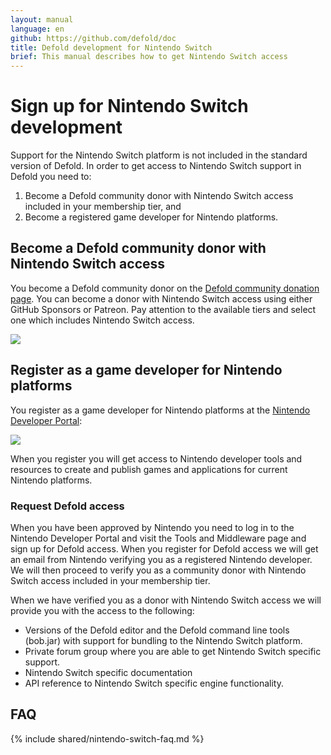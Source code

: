 ```yaml
---
layout: manual
language: en
github: https://github.com/defold/doc
title: Defold development for Nintendo Switch
brief: This manual describes how to get Nintendo Switch access
---
```


# Sign up for Nintendo Switch development

Support for the Nintendo Switch platform is not included in the standard version of Defold. In order to get access to Nintendo Switch support in Defold you need to:

1. Become a Defold community donor with Nintendo Switch access included in your membership tier, and
2. Become a registered game developer for Nintendo platforms.


## Become a Defold community donor with Nintendo Switch access

You become a Defold community donor on the [Defold community donation page](/community-donations/). You can become a donor with Nintendo Switch access using either GitHub Sponsors or Patreon. Pay attention to the available tiers and select one which includes Nintendo Switch access.

![](../images/nintendo-switch/register-defold.png)

## Register as a game developer for Nintendo platforms

You register as a game developer for Nintendo platforms at the [Nintendo Developer Portal](https://developer.nintendo.com/register):

![](../images/nintendo-switch/register-nintendo.png)

When you register you will get access to Nintendo developer tools and resources to create and publish games and applications for current Nintendo platforms.


### Request Defold access

When you have been approved by Nintendo you need to log in to the Nintendo Developer Portal and visit the Tools and Middleware page and sign up for Defold access. When you register for Defold access we will get an email from Nintendo verifying you as a registered Nintendo developer. We will then proceed to verify you as a community donor with Nintendo Switch access included in your membership tier.

When we have verified you as a donor with Nintendo Switch access we will provide you with the access to the following:

* Versions of the Defold editor and the Defold command line tools (bob.jar) with support for bundling to the Nintendo Switch platform.
* Private forum group where you are able to get Nintendo Switch specific support.
* Nintendo Switch specific documentation
* API reference to Nintendo Switch specific engine functionality.


## FAQ
{% include shared/nintendo-switch-faq.md %}
